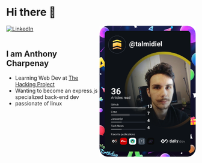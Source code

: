 # Hi there 👋

<div align="left">
  <a href="https://www.linkedin.com/in/anthony-charpenay-a6b739210/">
    <img
      src="https://img.shields.io/static/v1?logo=linkedin&style=flat-square&color=0072b1&label=LinkedIn&message=%E2%98%86"
      alt="LinkedIn"
    />
  </a>

  <a href="https://app.daily.dev/talmidiel" target="_blank">
    <img
      width="256"
      align="right"
      src="https://github.com/talmidiel/talmidiel/blob/master/devcard.svg"
    />
  </a>
</div>

<br />

## I am Anthony Charpenay

- Learning Web Dev at [The Hacking Project](https://www.thehackingproject.org/)
- Wanting to become an express.js specialized back-end dev
- passionate of linux
